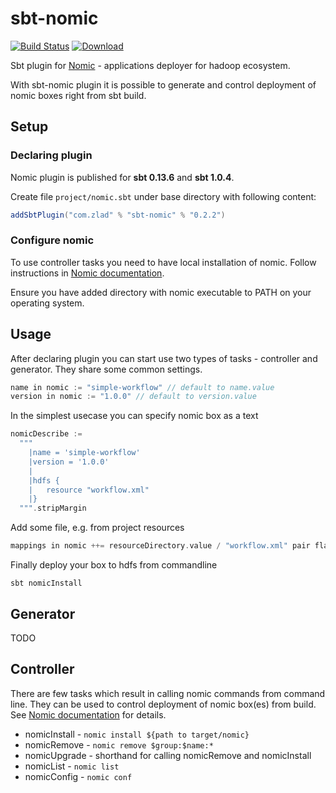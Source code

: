 # sbt-nomic

[![Build Status](https://travis-ci.org/zladovan/sbt-nomic.svg?branch=master)](https://travis-ci.org/zladovan/sbt-nomic)
[![Download](https://api.bintray.com/packages/sbt/sbt-plugin-releases/sbt-nomic/images/download.svg) ](https://bintray.com/sbt/sbt-plugin-releases/sbt-nomic/_latestVersion)

Sbt plugin for [Nomic](https://github.com/sn3d/nomic/) - applications deployer for hadoop ecosystem.

With sbt-nomic plugin it is possible to generate and control deployment of nomic boxes right from sbt build.  

## Setup

### Declaring plugin

Nomic plugin is published for **sbt 0.13.6** and **sbt 1.0.4**. 

Create file ``project/nomic.sbt`` under base directory with following content:

```scala
addSbtPlugin("com.zlad" % "sbt-nomic" % "0.2.2")
```

### Configure nomic

To use controller tasks you need to have local installation of nomic.
Follow instructions in [Nomic documentation](http://nomic.readthedocs.io/en/develop/installation.html).

Ensure you have added directory with nomic executable to PATH on your operating system.

## Usage

After declaring plugin you can start use two types of tasks - controller and generator.
They share some common settings.

```scala
name in nomic := "simple-workflow" // default to name.value
version in nomic := "1.0.0" // default to version.value
```

In the simplest usecase you can specify nomic box as a text

```scala
nomicDescribe :=
  """
    |name = 'simple-workflow'
    |version = '1.0.0'
    |
    |hdfs {
    |   resource "workflow.xml"
    |}
  """.stripMargin
```  
Add some file, e.g. from project resources

```scala
mappings in nomic ++= resourceDirectory.value / "workflow.xml" pair flat
```

Finally deploy your box to hdfs from commandline

```
sbt nomicInstall
```

## Generator

TODO

## Controller

There are few tasks which result in calling nomic commands from command line. 
They can be used to control deployment of nomic box(es) from build.
See [Nomic documentation](http://nomic.readthedocs.io/en/latest/gettingstarted.html#deploying-and-removing) for details. 

* nomicInstall - ``nomic install ${path to target/nomic}``
* nomicRemove - ``nomic remove $group:$name:*`` 
* nomicUpgrade - shorthand for calling  nomicRemove and nomicInstall
* nomicList - ``nomic list``
* nomicConfig - ``nomic conf``
 